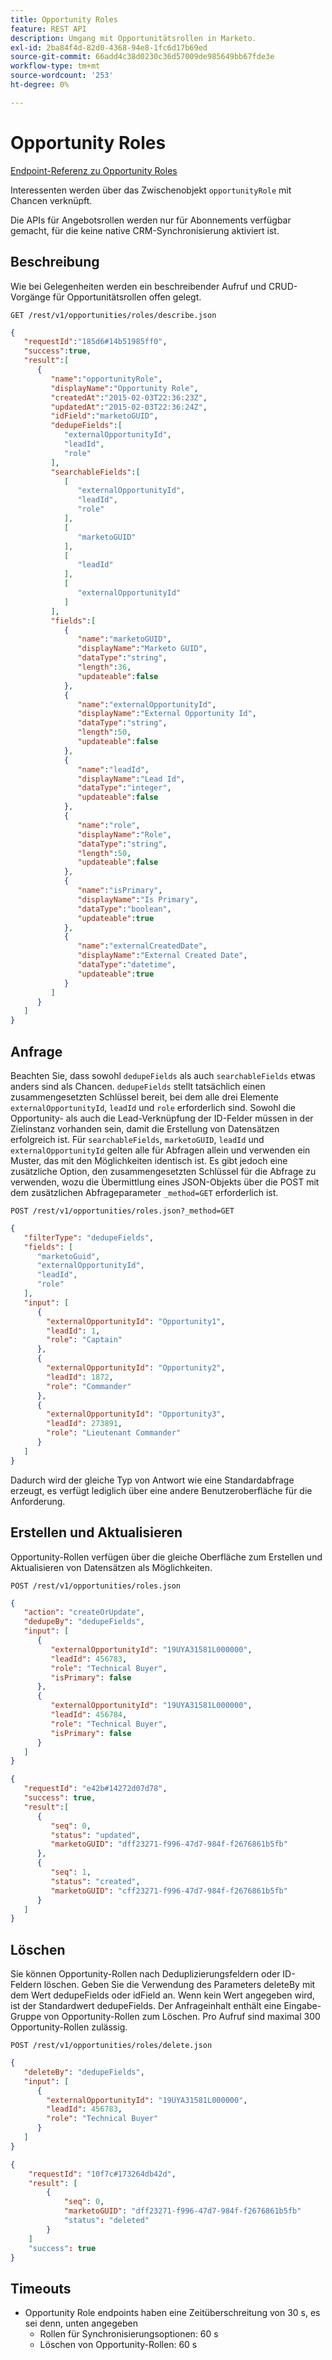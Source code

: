 ```yaml
---
title: Opportunity Roles
feature: REST API
description: Umgang mit Opportunitätsrollen in Marketo.
exl-id: 2ba84f4d-82d0-4368-94e8-1fc6d17b69ed
source-git-commit: 66add4c38d0230c36d57009de985649bb67fde3e
workflow-type: tm+mt
source-wordcount: '253'
ht-degree: 0%

---
```


# Opportunity Roles

[Endpoint-Referenz zu Opportunity Roles](https://developer.adobe.com/marketo-apis/api/mapi/#tag/Opportunities/operation/getOpportunityRolesUsingGET)

Interessenten werden über das Zwischenobjekt `opportunityRole` mit Chancen verknüpft.

Die APIs für Angebotsrollen werden nur für Abonnements verfügbar gemacht, für die keine native CRM-Synchronisierung aktiviert ist.

## Beschreibung

Wie bei Gelegenheiten werden ein beschreibender Aufruf und CRUD-Vorgänge für Opportunitätsrollen offen gelegt.

```
GET /rest/v1/opportunities/roles/describe.json
```

```json
{  
   "requestId":"185d6#14b51985ff0",
   "success":true,
   "result":[  
      {  
         "name":"opportunityRole",
         "displayName":"Opportunity Role",
         "createdAt":"2015-02-03T22:36:23Z",
         "updatedAt":"2015-02-03T22:36:24Z",
         "idField":"marketoGUID",
         "dedupeFields":[  
            "externalOpportunityId",
            "leadId",
            "role"
         ],
         "searchableFields":[  
            [  
               "externalOpportunityId",
               "leadId",
               "role"
            ],
            [  
               "marketoGUID"
            ],
            [  
               "leadId"
            ],
            [  
               "externalOpportunityId"
            ]
         ],
         "fields":[  
            {  
               "name":"marketoGUID",
               "displayName":"Marketo GUID",
               "dataType":"string",
               "length":36,
               "updateable":false
            },
            {  
               "name":"externalOpportunityId",
               "displayName":"External Opportunity Id",
               "dataType":"string",
               "length":50,
               "updateable":false
            },
            {  
               "name":"leadId",
               "displayName":"Lead Id",
               "dataType":"integer",
               "updateable":false
            },
            {  
               "name":"role",
               "displayName":"Role",
               "dataType":"string",
               "length":50,
               "updateable":false
            },
            {  
               "name":"isPrimary",
               "displayName":"Is Primary",
               "dataType":"boolean",
               "updateable":true
            },
            {  
               "name":"externalCreatedDate",
               "displayName":"External Created Date",
               "dataType":"datetime",
               "updateable":true
            }
         ]
      }
   ]
}
```

## Anfrage

Beachten Sie, dass sowohl `dedupeFields` als auch `searchableFields` etwas anders sind als Chancen. `dedupeFields` stellt tatsächlich einen zusammengesetzten Schlüssel bereit, bei dem alle drei Elemente `externalOpportunityId`, `leadId` und `role` erforderlich sind. Sowohl die Opportunity- als auch die Lead-Verknüpfung der ID-Felder müssen in der Zielinstanz vorhanden sein, damit die Erstellung von Datensätzen erfolgreich ist. Für `searchableFields`, `marketoGUID`, `leadId` und `externalOpportunityId` gelten alle für Abfragen allein und verwenden ein Muster, das mit den Möglichkeiten identisch ist. Es gibt jedoch eine zusätzliche Option, den zusammengesetzten Schlüssel für die Abfrage zu verwenden, wozu die Übermittlung eines JSON-Objekts über die POST mit dem zusätzlichen Abfrageparameter `_method=GET` erforderlich ist.

```
POST /rest/v1/opportunities/roles.json?_method=GET
```

```json
{  
   "filterType": "dedupeFields",
   "fields": [  
      "marketoGuid",
      "externalOpportunityId",
      "leadId",
      "role"
   ],
   "input": [  
      {  
        "externalOpportunityId": "Opportunity1",
        "leadId": 1,
        "role": "Captain"
      },
      {  
        "externalOpportunityId": "Opportunity2",
        "leadId": 1872,
        "role": "Commander"
      },
      {  
        "externalOpportunityId": "Opportunity3",
        "leadId": 273891,
        "role": "Lieutenant Commander"
      }
   ]
}
```

Dadurch wird der gleiche Typ von Antwort wie eine Standardabfrage erzeugt, es verfügt lediglich über eine andere Benutzeroberfläche für die Anforderung.

## Erstellen und Aktualisieren

Opportunity-Rollen verfügen über die gleiche Oberfläche zum Erstellen und Aktualisieren von Datensätzen als Möglichkeiten.

```
POST /rest/v1/opportunities/roles.json
```

```json
{
   "action": "createOrUpdate",
   "dedupeBy": "dedupeFields",
   "input": [
      {  
         "externalOpportunityId": "19UYA31581L000000",
         "leadId": 456783,
         "role": "Technical Buyer",
         "isPrimary": false
      },
      {
         "externalOpportunityId": "19UYA31581L000000",
         "leadId": 456784,
         "role": "Technical Buyer",
         "isPrimary": false
      }
   ]
}
```

```json
{
   "requestId": "e42b#14272d07d78",
   "success": true,
   "result":[
      {
         "seq": 0,
         "status": "updated",
         "marketoGUID": "dff23271-f996-47d7-984f-f2676861b5fb"
      },
      {
         "seq": 1,
         "status": "created",
         "marketoGUID": "cff23271-f996-47d7-984f-f2676861b5fb"
      }
   ]
}
```

## Löschen

Sie können Opportunity-Rollen nach Deduplizierungsfeldern oder ID-Feldern löschen. Geben Sie die Verwendung des Parameters deleteBy mit dem Wert dedupeFields oder idField an. Wenn kein Wert angegeben wird, ist der Standardwert dedupeFields. Der Anfrageinhalt enthält eine Eingabe-Gruppe von Opportunity-Rollen zum Löschen. Pro Aufruf sind maximal 300 Opportunity-Rollen zulässig.

```
POST /rest/v1/opportunities/roles/delete.json
```

```json
{  
   "deleteBy": "dedupeFields",
   "input": [  
      {  
        "externalOpportunityId": "19UYA31581L000000",
        "leadId": 456783,
        "role": "Technical Buyer"
      }
   ]
}
```

```json
{
    "requestId": "10f7c#173264db42d",
    "result": [
        {
            "seq": 0,
            "marketoGUID": "dff23271-f996-47d7-984f-f2676861b5fb"
            "status": "deleted"
        }
    ]
    "success": true
}
```

## Timeouts

- Opportunity Role endpoints haben eine Zeitüberschreitung von 30 s, es sei denn, unten angegeben
   - Rollen für Synchronisierungsoptionen: 60 s 
   - Löschen von Opportunity-Rollen: 60 s
